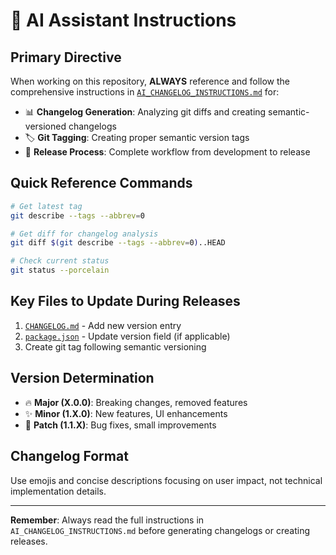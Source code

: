 # 🤖 AI Assistant Instructions

## Primary Directive

When working on this repository, **ALWAYS** reference and follow the comprehensive instructions in [`AI_CHANGELOG_INSTRUCTIONS.md`](../AI_CHANGELOG_INSTRUCTIONS.md) for:

- 📊 **Changelog Generation**: Analyzing git diffs and creating semantic-versioned changelogs
- 🏷️ **Git Tagging**: Creating proper semantic version tags
- 📝 **Release Process**: Complete workflow from development to release

## Quick Reference Commands

```bash
# Get latest tag
git describe --tags --abbrev=0

# Get diff for changelog analysis
git diff $(git describe --tags --abbrev=0)..HEAD

# Check current status
git status --porcelain
```

## Key Files to Update During Releases

1. [`CHANGELOG.md`](../CHANGELOG.md) - Add new version entry
2. [`package.json`](../package.json) - Update version field (if applicable)
3. Create git tag following semantic versioning

## Version Determination

- 🔥 **Major (X.0.0)**: Breaking changes, removed features
- ✨ **Minor (1.X.0)**: New features, UI enhancements
- 🐛 **Patch (1.1.X)**: Bug fixes, small improvements

## Changelog Format

Use emojis and concise descriptions focusing on user impact, not technical implementation details.

---

**Remember**: Always read the full instructions in `AI_CHANGELOG_INSTRUCTIONS.md` before generating changelogs or creating releases.
